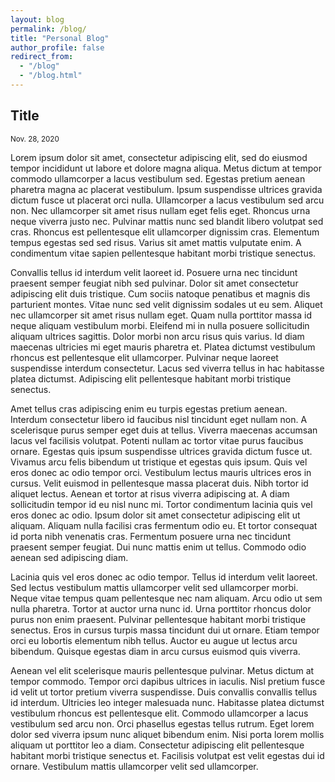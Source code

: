 ```yaml
---
layout: blog
permalink: /blog/
title: "Personal Blog"
author_profile: false
redirect_from: 
  - "/blog"
  - "/blog.html"
---
```


## Title 
<small>Nov. 28, 2020 </small>

Lorem ipsum dolor sit amet, consectetur adipiscing elit, sed do eiusmod tempor incididunt ut labore et dolore magna aliqua. Metus dictum at tempor commodo ullamcorper a lacus vestibulum sed. Egestas pretium aenean pharetra magna ac placerat vestibulum. Ipsum suspendisse ultrices gravida dictum fusce ut placerat orci nulla. Ullamcorper a lacus vestibulum sed arcu non. Nec ullamcorper sit amet risus nullam eget felis eget. Rhoncus urna neque viverra justo nec. Pulvinar mattis nunc sed blandit libero volutpat sed cras. Rhoncus est pellentesque elit ullamcorper dignissim cras. Elementum tempus egestas sed sed risus. Varius sit amet mattis vulputate enim. A condimentum vitae sapien pellentesque habitant morbi tristique senectus.

Convallis tellus id interdum velit laoreet id. Posuere urna nec tincidunt praesent semper feugiat nibh sed pulvinar. Dolor sit amet consectetur adipiscing elit duis tristique. Cum sociis natoque penatibus et magnis dis parturient montes. Vitae nunc sed velit dignissim sodales ut eu sem. Aliquet nec ullamcorper sit amet risus nullam eget. Quam nulla porttitor massa id neque aliquam vestibulum morbi. Eleifend mi in nulla posuere sollicitudin aliquam ultrices sagittis. Dolor morbi non arcu risus quis varius. Id diam maecenas ultricies mi eget mauris pharetra et. Platea dictumst vestibulum rhoncus est pellentesque elit ullamcorper. Pulvinar neque laoreet suspendisse interdum consectetur. Lacus sed viverra tellus in hac habitasse platea dictumst. Adipiscing elit pellentesque habitant morbi tristique senectus.

Amet tellus cras adipiscing enim eu turpis egestas pretium aenean. Interdum consectetur libero id faucibus nisl tincidunt eget nullam non. A scelerisque purus semper eget duis at tellus. Viverra maecenas accumsan lacus vel facilisis volutpat. Potenti nullam ac tortor vitae purus faucibus ornare. Egestas quis ipsum suspendisse ultrices gravida dictum fusce ut. Vivamus arcu felis bibendum ut tristique et egestas quis ipsum. Quis vel eros donec ac odio tempor orci. Vestibulum lectus mauris ultrices eros in cursus. Velit euismod in pellentesque massa placerat duis. Nibh tortor id aliquet lectus. Aenean et tortor at risus viverra adipiscing at. A diam sollicitudin tempor id eu nisl nunc mi. Tortor condimentum lacinia quis vel eros donec ac odio. Ipsum dolor sit amet consectetur adipiscing elit ut aliquam. Aliquam nulla facilisi cras fermentum odio eu. Et tortor consequat id porta nibh venenatis cras. Fermentum posuere urna nec tincidunt praesent semper feugiat. Dui nunc mattis enim ut tellus. Commodo odio aenean sed adipiscing diam.

Lacinia quis vel eros donec ac odio tempor. Tellus id interdum velit laoreet. Sed lectus vestibulum mattis ullamcorper velit sed ullamcorper morbi. Neque vitae tempus quam pellentesque nec nam aliquam. Arcu odio ut sem nulla pharetra. Tortor at auctor urna nunc id. Urna porttitor rhoncus dolor purus non enim praesent. Pulvinar pellentesque habitant morbi tristique senectus. Eros in cursus turpis massa tincidunt dui ut ornare. Etiam tempor orci eu lobortis elementum nibh tellus. Auctor eu augue ut lectus arcu bibendum. Quisque egestas diam in arcu cursus euismod quis viverra.

Aenean vel elit scelerisque mauris pellentesque pulvinar. Metus dictum at tempor commodo. Tempor orci dapibus ultrices in iaculis. Nisl pretium fusce id velit ut tortor pretium viverra suspendisse. Duis convallis convallis tellus id interdum. Ultricies leo integer malesuada nunc. Habitasse platea dictumst vestibulum rhoncus est pellentesque elit. Commodo ullamcorper a lacus vestibulum sed arcu non. Orci phasellus egestas tellus rutrum. Eget lorem dolor sed viverra ipsum nunc aliquet bibendum enim. Nisi porta lorem mollis aliquam ut porttitor leo a diam. Consectetur adipiscing elit pellentesque habitant morbi tristique senectus et. Facilisis volutpat est velit egestas dui id ornare. Vestibulum mattis ullamcorper velit sed ullamcorper.
